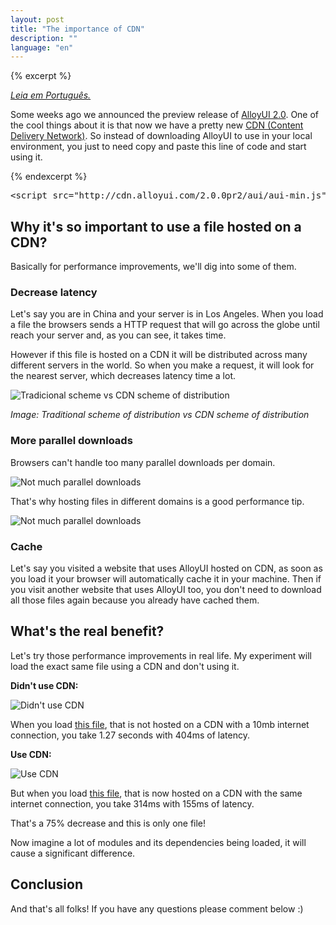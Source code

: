 ```yaml
---
layout: post
title: "The importance of CDN"
description: ""
language: "en"
---
```


{% excerpt %}

*[Leia em Português.](#)*

Some weeks ago we announced the preview release of [AlloyUI 2.0](http://alloyui.com). One of the cool things about it is that now we have a pretty new [CDN (Content Delivery Network)](http://en.wikipedia.org/wiki/Content_delivery_network). So instead of downloading AlloyUI to use in your local environment, you just to need copy and paste this line of code and start using it.

{% endexcerpt %}

<pre class="prettyprint lang-html">
&lt;script src="http://cdn.alloyui.com/2.0.0pr2/aui/aui-min.js"&gt;&lt;/script&gt;
</pre>

## Why it's so important to use a file hosted on a CDN?

Basically for performance improvements, we'll dig into some of them.

### Decrease latency

Let's say you are in China and your server is in Los Angeles. When you load a file the browsers sends a HTTP request that will go across the globe until reach your server and, as you can see, it takes time.

However if this file is hosted on a CDN it will be distributed across many different servers in the world. So when you make a request, it will look for the nearest server, which decreases latency time a lot.

![Tradicional scheme vs CDN scheme of distribution](http://cl.ly/image/3T0C3y3I1j0U/vs.jpg)

*Image: Traditional scheme of distribution vs CDN scheme of distribution*

### More parallel downloads

Browsers can't handle too many parallel downloads per domain.

![Not much parallel downloads](http://www.liferay.com/documents/14644916/0/1.jpg/a3b4fd89-50a4-4877-bbae-1a7b9d74ca2e?t=1362421179742)

That's why hosting files in different domains is a good performance tip.

![Not much parallel downloads](http://www.liferay.com/documents/14644916/0/2.jpg/17f8f56e-12bf-4f83-a6a2-f1f224985bf1?t=1362421254877)

### Cache

Let's say you visited a website that uses AlloyUI hosted on CDN, as soon as you load it your browser will automatically cache it in your machine. Then if you visit another website that uses AlloyUI too, you don't need to download all those files again because you already have cached them.

## What's the real benefit?

Let's try those performance improvements in real life. My experiment will load the exact same file using a CDN and don't using it.

**Didn't use CDN:**

![Didn't use CDN](http://f.cl.ly/items/2s0n1B3N3E0E1D0B3x26/no-cdn.jpg)

When you load [this file](http://js.liferay.com/aui/2.0.0pr2/aui/aui-min.js), that is not hosted on a CDN with a 10mb internet connection, you take 1.27 seconds with 404ms of latency.

**Use CDN:**

![Use CDN](http://cl.ly/image/3f310V0c3G1e/cdn.jpg)

But when you load [this file](http://cdn.alloyui.com/2.0.0pr2/aui/aui-min.js), that is now hosted on a CDN with the same internet connection, you take 314ms with 155ms of latency.

That's a 75% decrease and this is only one file!

Now imagine a lot of modules and its dependencies being loaded, it will cause a significant difference.

## Conclusion

And that's all folks! If you have any questions please comment below :)